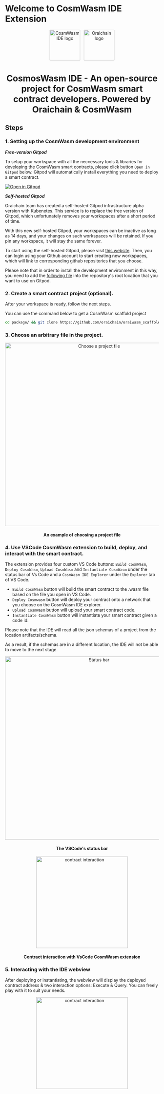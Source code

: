 # Welcome to CosmWasm IDE Extension

<p align="center">
  <a target="_blank" rel="noopener noreferrer"><img width="100" src="https://raw.githubusercontent.com/oraichain/vscode-cosmwasm/docs/contributing/public/cosmos-ide.png" alt="CosmWasm IDE logo"></a> &nbsp
  <a href="https://orai.io" target="_blank" rel="noopener noreferrer"><img width="100" src="https://raw.githubusercontent.com/oraichain/vscode-cosmwasm/docs/contributing/public/logo-128.png" alt="Oraichain logo"></a>
</p>

<h1 align="center">
    CosmosWasm IDE - An open-source project for CosmWasm smart contract developers. Powered by Oraichain & CosmWasm
</h1>

## Steps

### 1. Setting up the CosmWasm development environment

***Free-version Gitpod***

To setup your workspace with all the neccessary tools & libraries for developing the CosmWasm smart contracts, please click button ```Open in Gitpod``` below. Gitpod will automatically install everything you need to deploy a smart contract.

[![Open in Gitpod](https://gitpod.io/button/open-in-gitpod.svg)](https://gitpod.io/#https://github.com/oraichain/cosmwasm-gitpod)

***Self-hosted Gitpod***

Oraichain team has created a self-hosted Gitpod infrastructure alpha version with Kubenetes. This service is to replace the free version of Gitpod, which unfortunately removes your workspaces after a short period of time.

With this new self-hosted Gitpod, your workspaces can be inactive as long as 14 days, and your changes on such workspaces will be retained. If you pin any workspace, it will stay the same forever.

To start using the self-hosted Gitpod, please visit [this website](https://gitpod-orai.click/). Then, you can login using your Github account to start creating new workspaces, which will link to corresponding github repositories that you choose. 

Please note that in order to install the development environment in this way, you need to add the [following file](https://github.com/oraichain/cosmwasm-gitpod/blob/update/self-hosted-gitpod/.gitpod.yml) into the repository's root location that you want to use on Gitpod.

### 2. Create a smart contract project (optional).

After your workspace is ready, follow the next steps.

You can use the command below to get a CosmWasm scaffold project 

```bash
cd package/ && git clone https://github.com/oraichain/oraiwasm_scaffold.git && cd -
```

### 3. Choose an arbitrary file in the project.

<p align="center">
  <a target="_blank" rel="noopener noreferrer"><img width="600" src="https://raw.githubusercontent.com/oraichain/cosmwasm-gitpod/master/docs/assets/choose-a-file.png" alt="Choose a project file"></a>
</p>

<h4 align="center">
    An example of choosing a project file
</h4>

### 4. Use VSCode CosmWasm extension to build, deploy, and interact with the smart contract.

The extension provides four custom VS Code buttons: ```Build CosmWasm```,  ```Deploy CosmWasm```, ```Upload CosmWasm``` and ```Instantiate CosmWasm``` under the status bar of Vs Code and a ```CosmWasm IDE Explorer``` under the ```Explorer``` tab of VS Code.

- ```Build CosmWasm``` button will build the smart contract to the .wasm file based on the file you open in VS Code.
- ```Deploy Cosmwasm``` button will deploy your contract onto a network that you choose on the CosmWasm IDE explorer.
- ```Upload CosmWasm``` button will upload your smart contract code.
- ```Instantiate CosmWasm``` button will instantiate your smart contract given a code id.

Please note that the IDE will read all the json schemas of a project from the location artifacts/schema. 

As a result, if the schemas are in a different location, the IDE will not be able to move to the next stage.

<p align="center">
  <a target="_blank" rel="noopener noreferrer"><img width="600" src="https://raw.githubusercontent.com/oraichain/cosmwasm-gitpod/master/docs/assets/status-bar.png" alt="Status bar"></a>
</p>

<h4 align="center">
    The VSCode's status bar
</h4>

<p align="center">
  <a target="_blank" rel="noopener noreferrer"><img width="300" src="https://raw.githubusercontent.com/oraichain/cosmwasm-gitpod/master/docs/assets/wasm-interaction.png" alt="contract interaction"></a>
</p>

<h4 align="center">
    Contract interaction with VsCode CosmWasm extension
</h4>

### 5. Interacting with the IDE webview

After deploying or instantiating, the webview will display the deployed contract address & two interaction options: Execute & Query. You can freely play with it to suit your needs.

<p align="center">
  <a target="_blank" rel="noopener noreferrer"><img width="300" src="https://raw.githubusercontent.com/oraichain/cosmwasm-gitpod/master/docs/assets/interaction.png" alt="contract interaction"></a>
</p>

